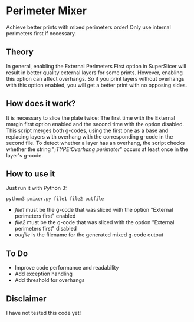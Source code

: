 # Perimeter Mixer
Achieve better prints with mixed perimeters order! Only use internal perimeters first if necessary.

## Theory
In general, enabling the External Perimeters First option in SuperSlicer will result in better quality external layers for some prints. However, enabling this option can affect overhangs. So if you print layers without overhangs with this option enabled, you will get a better print with no opposing sides.

## How does it work?
It is necessary to slice the plate twice: The first time with the External margin first option enabled and the second time with the option disabled. This script merges both g-codes, using the first one as a base and replacing layers with overhang with the corresponding g-code in the second file. To detect whether a layer has an overhang, the script checks whether the string "*;TYPE:Overhang perimeter*" occurs at least once in the layer's g-code.

## How to use it
Just run it with Python 3:

```python3 pmixer.py file1 file2 outfile```

- *file1* must be the g-code that was sliced with the option "External perimeters first" enabled
- *file2* must be the g-code that was sliced with the option "External perimeters first" disabled
- *outfile* is the filename for the generated mixed g-code output

## To Do
- Improve code performance and readability
- Add exception handling
- Add threshold for overhangs

## Disclaimer
I have not tested this code yet!
